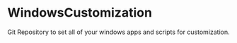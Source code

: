 # WindowsCustomization
Git Repository to set all of your windows apps and scripts for customization. 
